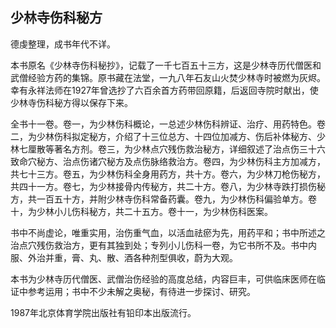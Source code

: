 ## 少林寺伤科秘方

德虔整理，成书年代不详。

本书原名《少林寺伤科秘抄》，记载了一千七百五十三方，这是少林寺历代僧医和武僧经验方药的集锦。原书藏在法堂，一九八年石友山火焚少林寺时被燃为灰烬。幸有永祥法师在1927年曾选抄了六百余首方药带回原籍，后返回寺院时献出，使少林寺伤科秘方得以保存下来。

全书十一卷。卷一，为少林伤科概论，一总述少林伤科辨证、治疗、用药特色。卷二，为少林伤科拟定秘方，介绍了十三位总方、十四位加减方、伤后补体秘方、少林七厘散等著名方剂。卷三，为少林点穴残伤救治秘方，详细叙述了治点伤三十六致命穴秘方、治点伤诸穴秘方及点伤脉络救治方。卷四，为少林伤科主方加减方，共七十三方。卷五，为少林伤科全身用药方，共十方。卷六，为少林刀枪伤秘方，共四十一方。卷七，为少林接骨内传秘方，共二十方。卷八，为少林寺跌打损伤秘方，共一百五十方，并附少林寺伤科常备药囊。卷九，为少林伤科偏验单方。卷十，为少林小儿伤科秘方，共二十五方。卷十一，为少林伤科医案。

书中不尚虚论，唯重实用，治伤重气血，以活血祛瘀为先，用药平和；书中所述之治点穴残伤救治方，更有其独到处；专列小儿伤科一卷，为它书所不及。书中内服、外治并重，膏、丸、散、酒各种剂型俱收，蔚为大观。

本书为少林寺历代僧医、武僧治伤经验的高度总结，内容巨丰，可供临床医师在临证中参考运用；书中不少未解之奥秘，有待进一步探讨、研究。

1987年北京体育学院出版社有铅印本出版流行。

